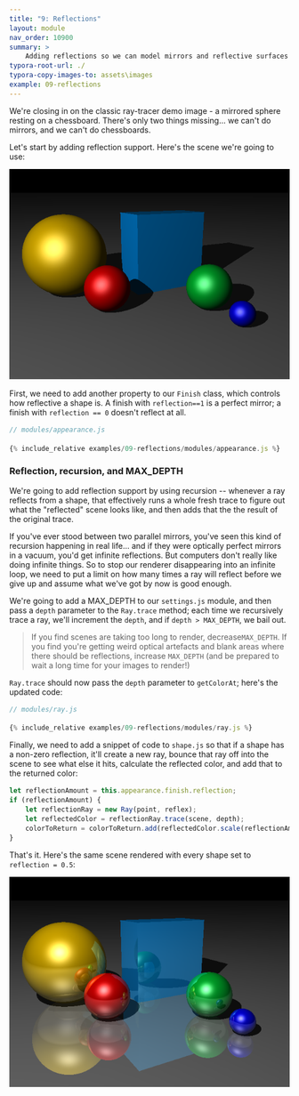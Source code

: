 ```yaml
---
title: "9: Reflections"
layout: module
nav_order: 10900
summary: >
    Adding reflections so we can model mirrors and reflective surfaces
typora-root-url: ./
typora-copy-images-to: assets\images
example: 09-reflections
---
```


We're closing in on the classic ray-tracer demo image - a mirrored sphere resting on a chessboard. There's only two things missing... we can't do mirrors, and we can't do chessboards. 

Let's start by adding reflection support. Here's the scene we're going to use:

![image-20220320132142854](assets/images/image-20220320132142854.png)

First, we need to add another property to our `Finish` class, which controls how reflective a shape is. A finish with `reflection==1` is a perfect mirror; a finish with `reflection == 0` doesn't reflect at all.

```javascript
// modules/appearance.js

{% include_relative examples/09-reflections/modules/appearance.js %}
```

### Reflection, recursion, and MAX_DEPTH

We're going to add reflection support by using recursion -- whenever a ray reflects from a shape, that effectively runs a whole fresh trace to figure out what the "reflected" scene looks like, and then adds that the the result of the original trace.

If you've ever stood between two parallel mirrors, you've seen this kind of recursion happening in real life... and if they were optically perfect mirrors in a vacuum, you'd get infinite reflections. But computers don't really like doing infinite things. So to stop our renderer disappearing into an infinite loop, we need to put a limit on how many times a ray will reflect before we give up and assume what we've got by now is good enough.

We're going to add a MAX_DEPTH to our `settings.js` module, and then pass a `depth` parameter to the `Ray.trace` method; each time we recursively trace a ray, we'll increment the `depth`, and if `depth > MAX_DEPTH`, we bail out.

> If you find scenes are taking too long to render, decrease`MAX_DEPTH`. If you find you're getting weird optical artefacts and blank areas where there should be reflections, increase `MAX_DEPTH` (and be prepared to wait a long time for your images to render!)

`Ray.trace` should now pass the `depth` parameter to `getColorAt`; here's the updated code:

```javascript
// modules/ray.js

{% include_relative examples/09-reflections/modules/ray.js %}
```

Finally, we need to add a snippet of code to `shape.js` so that if a shape has a non-zero reflection, it'll create a new ray, bounce that ray off into the scene to see what else it hits, calculate the reflected color, and add that to the returned color:

```javascript
let reflectionAmount = this.appearance.finish.reflection;
if (reflectionAmount) {
    let reflectionRay = new Ray(point, reflex);
    let reflectedColor = reflectionRay.trace(scene, depth);
    colorToReturn = colorToReturn.add(reflectedColor.scale(reflectionAmount));
}
```

That's it. Here's the same scene rendered with every shape set to `reflection = 0.5`:

![image-20220320135145309](assets/images/image-20220320135145309.png)
